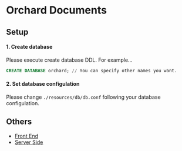 # Orchard Documents

## Setup

#### 1. Create database

Please execute create database DDL. For example...

```sql
CREATE DATABASE orchard; // You can specify other names you want.
```

#### 2. Set database configulation

Please change `./resources/db/db.conf` following your database configulation.

## Others

* [Front End](./frontend)
* [Server Side](./serverside)
